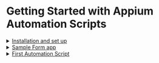 # Getting Started with Appium Automation Scripts
<details>
  <summary> <ins> Installation and set up </ins></summary>
  
* [Java Installed](https://www.java.com/en/download/help/mac_install.xml) </br>  
* [Set up java_home, android_home in your .profile or .zsh file (default is .profile)](https://youtu.be/y6szNJ4rMZ0) </br>
  * Adb commands should work now, check using “adb devices” in terminal </br>
* Node installed </br>
  * Check if node is present using “npm -v” on terminal in mac </br>
  * [If node is not present, Install node](https://nodejs.org/en/download/) </br>
* [Appium installed (Preferably Appium Desktop)](http://appium.io/) </br>
  * Launch Appium </br>
  * Run Appium Server in default settings and check if the server is running or not. </br>
* [Appium-doctor (optional)](https://www.npmjs.com/package/appium-doctor) </br>
  * Run “appium-doctor --android” in your terminal to check if all dependencies related to Android are installed </br>
* IDE present </br>
  * [Eclipse](https://www.eclipse.org/downloads/) or [IntelliJ](https://www.jetbrains.com/idea/download/#section=mac) </br>
  </details>

<details>
	<summary> <ins> Sample Form app </ins> </summary>
	
* This is a sample app created with basic UI Elements in it.
* Install app-debug.apk from the [here](https://github.com/punitm03/AppiumDemo/blob/master/app-debug.apk)
* Screenshots from the app can be found here ⬇
<div align="center">
<p><ins>Create Account</ins></p>
<img width="727" align = "center" alt="Sign Up" src="https://user-images.githubusercontent.com/46274358/90983699-a9caa180-e58d-11ea-8b48-8cec71e19ea2.png">
</div> 
<div align="center">
<br/><br/>
<p> <ins>Sign In </ins></p>
<img width="727" align = "center" alt="Sign In" src="https://user-images.githubusercontent.com/46274358/90983826-8e13cb00-e58e-11ea-9fec-e0a0044c8d14.png">
</div>

### Test Cases 
* Check if user is able to sign up by providing the details
* Check if error is shown if incorrect user credentials are passed
* Check if "Log in" button is disabled if user enters incorrect credentials 5 times
* Check if user is able to login to the app using the correct credentials and verify the First Name and Last Name in the app
</details>

<details>
	<summary> <ins> First Automation Script </ins> </summary>
	
* QA's tasks - 
  * Attempt for verification using **invalid** credentials
  * Attempt for verification using **valid** credentials		
* Script explaination - 
	* Open [AutomationDemo.java](https://github.com/punitm03/AppiumDemo/blob/master/src/main/java/AutomationDemo.java) file.
   This is the main method. Program execution starts from this point
<div align="center">   
<img width="325" alt="Screenshot 2020-08-23 at 10 31 02 PM" src="https://user-images.githubusercontent.com/46274358/90984069-67569400-e590-11ea-81b4-8975e4eca38b.png">
	<br/>
</div>


* setUp() method - 
  * This is used to set up the desiredCapabilities which are to be used by a device
  * desiredCapabilities are in format of key-value pairs to demonstrate the properties for a test device. [Refer here](http://appium.io/docs/en/writing-running-appium/caps/) for more info.
  * Here we are setting up these capabilities - 	
	
```java
capabilities.setCapability("platformName", "Android");
capabilities.setCapability("platformVersion", "10.0");
capabilities.setCapability("deviceName", "Oneplus5");
capabilities.setCapability("udid", "192.168.0.179:5555");
capabilities.setCapability("appPackage", "com.example.demoapp");
capabilities.setCapability("appActivity", "com.example.demoapp.MainActivity");
```

* signUp() method - 
  * This method navigates the user to Sign Up page and allows them to create a new user account here.
  * All the UI elements are initialised here like -
```java
AndroidElement firstName = (AndroidElement)driver.findElement(By.id("com.example.demoapp:id/firstName"));
AndroidElement lastName = (AndroidElement)driver.findElement(By.id("com.example.demoapp:id/lastName"));
```
  * In this example, elements are initialised using the id locator. For more info about locators [refer here](https://kobiton.com/book/chapter-4-appium-locator-finding-strategies/)
  * Actions are performed on the UI elements in chronological order - 

```java
signUpBtn.click(); // From Home page, click on Sign Up button
firstName.sendKeys("Punit"); // In Sign Up page, enter "Punit" in First Name field
lastName.sendKeys("Mishra"); // Enter "Mishra" in Last Name field
userName.sendKeys("punit"); // Enter "punit" in userName field
password.sendKeys("1234"); // Enter "1234" in password field
signUpBtn.click(); // Click on Sign Up button to create the user account
```
</details>    
         
         
